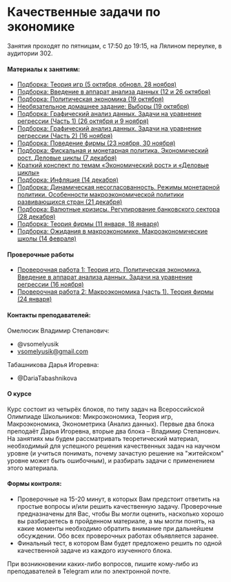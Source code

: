 # Качественные задачи по экономике

Занятия проходят по пятницам, с 17:50 до 19:15, на Лялином переулке, в аудитории 302. 

#### Материалы к занятиям:
- [Подборка: Теория игр (5 октября, обновл. 28 ноября)](https://github.com/V-Marco/qualitative_economics/blob/master/problem_set_1.pdf)
- [Подборка: Введение в аппарат анализа данных (12 и 26 октября)](https://github.com/V-Marco/qualitative_economics/blob/master/problem_set_intro_to_ad.pdf)
- [Подборка: Политическая экономика (19 октября)](https://github.com/V-Marco/qualitative_economics/blob/master/problem_set_2.pdf)
- [Необязательное домашнее задание: Выборы (19 октября)](https://github.com/V-Marco/qualitative_economics/blob/master/problem_set_elections.pdf)
- [Подборка: Графический анализ данных. Задачи на уравнение регрессии (Часть 1) (26 октября и 9 ноября)](https://github.com/V-Marco/qualitative_economics/blob/master/problem_set_regression.pdf)
- [Подборка: Графический анализ данных. Задачи на уравнение регрессии (Часть 2) (16 ноября)](https://github.com/V-Marco/qualitative_economics/blob/master/problem_set_regr2.pdf)
- [Подборка: Поведение фирмы (23 ноября, 30 ноября)](https://github.com/V-Marco/qualitative_economics/blob/master/problem_set_firms.pdf)
- [Подборка: Фискальная и монетарная политика. Экономический рост. Деловые циклы (7 декабря)](https://github.com/V-Marco/qualitative_economics/blob/master/macro_1/macro_1_ps.pdf)
- [Краткий конспект по темам «Экономический рост» и «Деловые циклы»](https://github.com/V-Marco/qualitative_economics/blob/master/Macro_theory.pdf)
- [Подборка: Инфляция (14 декабря)](https://github.com/V-Marco/qualitative_economics/blob/master/macro_2/macro_2_ps.pdf)
- [Подборка: Динамическая несогласованность. Режимы монетарной политики. Особенности макроэкономической политики развивающихся стран (21 декабря)](https://github.com/V-Marco/qualitative_economics/blob/master/macro_3/macro_3_ps.pdf)
- [Подборка: Валютные кризисы. Регулирование банковского сектора (28 декабря)](https://github.com/V-Marco/qualitative_economics/blob/master/macro_4/macro_4_ps.pdf)
- [Подборка: Теория фирмы (11 января, 18 января)](https://github.com/V-Marco/qualitative_economics/blob/master/problem_set_firms_2.pdf)
- [Подборка: Ожидания в макроэкономике. Макроэкономические школы (14 февраля)](https://github.com/V-Marco/qualitative_economics/blob/master/Expectations.pdf)

#### Проверочные работы
- [Проверочная работа 1: Теория игр. Политическая экономика. Введение в аппарат анализа данных. Задачи на уравнение регрессии (16 ноября)](https://github.com/V-Marco/qualitative_economics/blob/master/test_1.pdf)
- [Проверочная работа 2: Макроэкономика (часть 1). Теория фирмы (24 января)](https://github.com/V-Marco/qualitative_economics/blob/master/test_2.pdf)

#### Контакты преподавателей:

Омелюсик Владимир Степанович: 
- @vsomelyusik
- vsomelyusik@gmail.com
 
Табашникова Дарья Игоревна: 
- @DariaTabashnikova

#### О курсе
Курс состоит из четырёх блоков, по типу задач на Всероссийской Олимпиаде Школьников: Микроэкономика, Теория игр, Макроэкономика, Эконометрика (Анализ данных). Первые два блока преподаёт Дарья Игоревна, вторые два блока – Владимир Степанович. На занятиях мы будем рассматривать теоретический материал, необходимый для успешного решения качественных задач на научном уровне (и учиться понимать, почему зачастую решение на "житейском" уровне может быть ошибочным), и разбирать задачи с применением этого материала.

#### Формы контроля: 
- Проверочные на 15-20 минут, в которых Вам предстоит ответить на простые вопросы и/или решить качественную задачу. Проверочные предназначены для Вас, чтобы Вы могли оценить, насколько хорошо вы разбираетесь в пройденном материале, а мы могли понять, на какие моменты необходимо обратить внимание при дальнейшем обсуждении. Обо всех проверочных работах объявляется заранее.
- Финальный тест, в котором Вам будет предложено решить по одной качественной задаче из каждого изученного блока.

При возникновении каких-либо вопросов, пишите кому-либо из преподавателей в Telegram или по электронной почте. 

